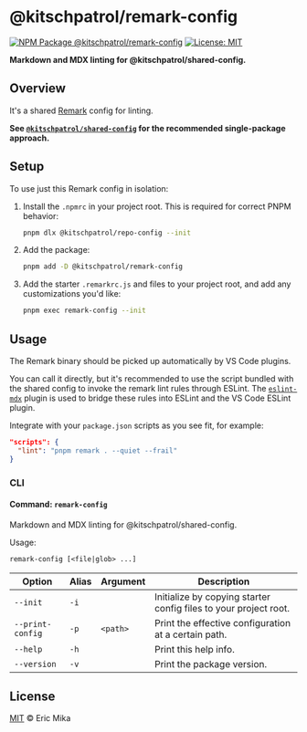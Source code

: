 <!--+ Warning: Content inside HTML comment blocks was generated by mdat and may be overwritten. +-->

<!-- header -->

# @kitschpatrol/remark-config

[![NPM Package @kitschpatrol/remark-config](https://img.shields.io/npm/v/@kitschpatrol/remark-config.svg)](https://npmjs.com/package/@kitschpatrol/remark-config)
[![License: MIT](https://img.shields.io/badge/License-MIT-yellow.svg)](https://opensource.org/licenses/MIT)

**Markdown and MDX linting for @kitschpatrol/shared-config.**

<!-- /header -->

## Overview

It's a shared [Remark](https://github.com/remarkjs/remark/blob/main/packages/remark-cli/readme.md#example-config-files-json-yaml-js) config for linting.

**See [`@kitschpatrol/shared-config`](https://www.npmjs.com/package/@kitschpatrol/shared-config) for the recommended single-package approach.**

## Setup

To use just this Remark config in isolation:

1. Install the `.npmrc` in your project root. This is required for correct PNPM behavior:

   ```sh
   pnpm dlx @kitschpatrol/repo-config --init
   ```

2. Add the package:

   ```sh
   pnpm add -D @kitschpatrol/remark-config
   ```

3. Add the starter `.remarkrc.js` and files to your project root, and add any customizations you'd like:

   ```sh
   pnpm exec remark-config --init
   ```

## Usage

The Remark binary should be picked up automatically by VS Code plugins.

You can call it directly, but it's recommended to use the script bundled with the shared config to invoke the remark lint rules through ESLint. The [`eslint-mdx`](https://github.com/mdx-js/eslint-mdx) plugin is used to bridge these rules into ESLint and the VS Code ESLint plugin.

Integrate with your `package.json` scripts as you see fit, for example:

```json
"scripts": {
  "lint": "pnpm remark . --quiet --frail"
}
```

### CLI

<!-- cli-help -->

#### Command: `remark-config`

Markdown and MDX linting for @kitschpatrol/shared-config.

Usage:

```txt
remark-config [<file|glob> ...]
```

| Option           | Alias | Argument | Description                                                      |
| ---------------- | ----- | -------- | ---------------------------------------------------------------- |
| `--init`         | `-i`  |          | Initialize by copying starter config files to your project root. |
| `--print-config` | `-p`  | `<path>` | Print the effective configuration at a certain path.             |
| `--help`         | `-h`  |          | Print this help info.                                            |
| `--version`      | `-v`  |          | Print the package version.                                       |

<!-- /cli-help -->

<!-- license -->

## License

[MIT](license.txt) © Eric Mika

<!-- /license -->
